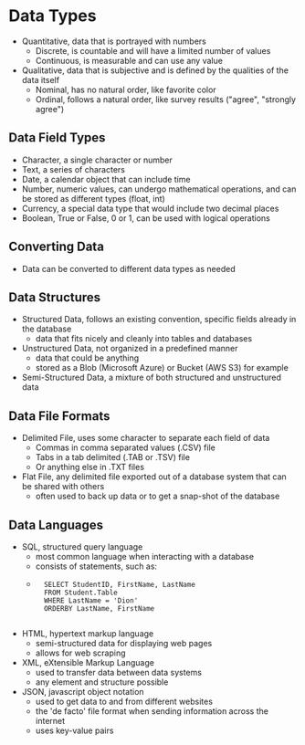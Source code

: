 # Data Types

- Quantitative, data that is portrayed with numbers
    - Discrete, is countable and will have a limited number of values
	- Continuous, is measurable and can use any value
- Qualitative, data that is subjective and is defined by the qualities of the data itself
    - Nominal, has no natural order, like favorite color
	- Ordinal, follows a natural order, like survey results ("agree", "strongly agree")
	
## Data Field Types

- Character, a single character or number
- Text, a series of characters
- Date, a calendar object that can include time
- Number, numeric values, can undergo mathematical operations, and can be stored as different types (float, int)
- Currency, a special data type that would include two decimal places
- Boolean, True or False, 0 or 1, can be used with logical operations

## Converting Data

- Data can be converted to different data types as needed

## Data Structures

- Structured Data, follows an existing convention, specific fields already in the database
    - data that fits nicely and cleanly into tables and databases
- Unstructured Data, not organized in a predefined manner
    - data that could be anything
	- stored as a Blob (Microsoft Azure) or Bucket (AWS S3) for example
- Semi-Structured Data, a mixture of both structured and unstructured data

## Data File Formats

- Delimited File, uses some character to separate each field of data
    - Commas in comma separated values (.CSV) file
	- Tabs in a tab delimited (.TAB or .TSV) file
	- Or anything else in .TXT files
- Flat File, any delimited file exported out of a database system that can be shared with others
    - often used to back up data or to get a snap-shot of the database

## Data Languages

- SQL, structured query language
    - most common language when interacting with a database
    - consists of statements, such as:
	- ```
		SELECT StudentID, FirstName, LastName
		FROM Student.Table
		WHERE LastName = 'Dion'
		ORDERBY LastName, FirstName
	```
- HTML, hypertext markup language
    - semi-structured data for displaying web pages
	- allows for web scraping
- XML, eXtensible Markup Language
    - used to transfer data between data systems
	- any element and structure possible
- JSON, javascript object notation
    - used to get data to and from different websites
	- the 'de facto' file format when sending information across the internet
	- uses key-value pairs

